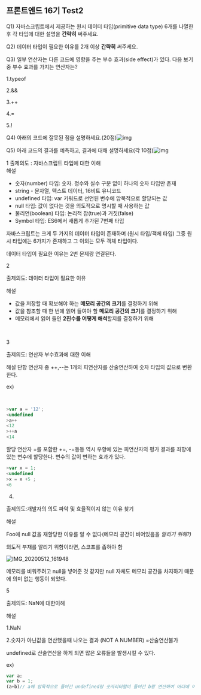 ## **프론트엔드 16기** Test2

Q1) 자바스크립트에서 제공하는 원시 데이터 타입(primitive data type) 6개를 나열한 후 각 타입에 대한 설명을 **간략히** 써주세요.



Q2) 데이터 타입이 필요한 이유를 2개 이상 **간략히** 써주세요.




Q3) 일부 연산자는 다른 코드에 영향을 주는 부수 효과(side effect)가 있다. 다음 보기 중 부수 효과를 가지는 연산자는?

1.typeof

2.&&

3.++

4.=

5.!



Q4) 아래의 코드에 잘못된 점을 설명하세요.(20점)![img](https://lh6.googleusercontent.com/hhlTewl0Bl3hIDnNpETMVAdP52ORwBRCv0QGwc4o77gpm5gAct65RvanEKXfYDfO6UEcoLyrjzZAKai947HO_99sH9fcRvQD69vxpFr9pGZfMwYE0b1TESKoOqazQymMdm1pihDN)



Q5) 아래 코드의 결과를 예측하고, 결과에 대해 설명하세요(각 10점)![img](https://lh6.googleusercontent.com/-gc9qzXCr6BwcW1zwGmwH3MBebWgK2aSVHf_LoRroAP10DENbeT3WS8WmyssVH_agkGScOm3H5j5HY5KkqShkyUYz662but3x_q69Le8mVj0EVXfn5vYB_zrnF-K4MWL_CA7S_Hb) 





1
출제의도 : 자바스크립트 타입에 대한 이해
<br>
해설
- 숫자(number) 타입: 숫자. 정수와 실수 구분 없이 하나의 숫자 타입만 존재
- string - 문자열, 텍스트 데이터, 16비트 유니코드
- undefined 타입: var 키워드로 선언된 변수에 암묵적으로 할당되는 값
- null 타입: 값이 없다는 것을 의도적으로 명시할 때 사용하는 값
- 불리언(boolean) 타입: 논리적 참(true)과 거짓(false)
- Symbol 타입: ES6에서 새롭게 추가된 7번째 타입

자바스크립트는 크게 두 가지의 데이터 타입이 존재하며 (원시 타입/객체 타입) 그중 원시 타입에는 6가지가 존재하고 그 이외는 모두 객체 타입이다.

데이터 타입이 필요한 이유는 2번 문제랑 연결된다.

2

출제의도: 데이터 타입이 필요한 이유

해설

- 값을 저장할 때 확보해야 하는 **메모리 공간의 크기**를 결정하기 위해
- 값을 참조할 때 한 번에 읽어 들여야 할 **메모리 공간의 크기**를 결정하기 위해
- 메모리에서 읽어 들인 **2진수를 어떻게 해석**할지를 결정하기 위해

<br>

3

출제의도: 연산자 부수효과에 대한 이해

해설 단항 연산자 중 ++,--는 1개의 피연산자를 산술연산하여 숫자 타입의 값으로 변환한다.

ex)

<br>

```javascript
>var a = '12';
<undefined
>a++
<12
>++a
<14
```

할당 연산자 =를 포함한 +=, -=등등 역시 우항에 있는 피연산자의 평가 결과를 좌항에 있는 변수에 할당한다. 변수의 값이 변하는 효과가 있다.

```javascript
>var x = 1;
<undefined
>x = x +5 ;
<6
```

4.

출제의도:개발자의 의도 파악 및 효율적이지 않는 이유 찾기

해설

Foo에 null 값을 재할당한 이유를 알 수 없다(메모리 공간이 비어있음을 *알리기 위해?)*

의도적 부재를 알리기 위함이라면, 스코프를 좁혀야 함

![IMG_20200512_161948](https://user-images.githubusercontent.com/48181483/81650897-4482f280-946d-11ea-9dc6-8897f60eb142.jpg)

메모리를 비워주려고 null을 넣어준 것 같지만 null 자체도 메모리 공간을 차지하기 때문에 의미 없는 행동이 되었다.

5

출제의도: NaN에 대한이해

해설

1.NaN

2.숫자가 아닌값을 연산했을때 나오는 결과 (NOT A NUMBER) =산술연산불가

undefined로 산술연산을 하게 되면 많은 오류들을 발생시킬 수 있다.

ex)

```javascript
var a;
var b = 1;
(a+b)// a에 암묵적으로 들어간 undefined랑 숫자리터럴이 들어간 b랑 연산하여 어디에 어떻게 사용할지 추측이 불가능하다
```

